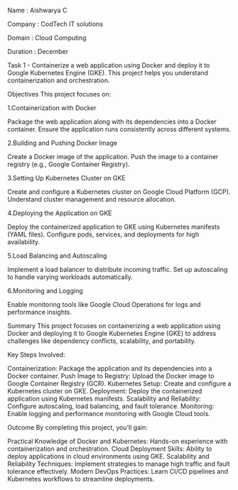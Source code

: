 Name : Aishwarya C

Company : CodTech IT solutions

Domain : Cloud Computing

Duration : December

Task 1 - Containerize a web application using Docker and deploy it to
Google Kubernetes Engine (GKE). This project helps you
understand containerization and orchestration.

Objectives
This project focuses on:

1.Containerization with Docker

Package the web application along with its dependencies into a Docker container.
Ensure the application runs consistently across different systems.

2.Building and Pushing Docker Image

Create a Docker image of the application.
Push the image to a container registry (e.g., Google Container Registry).

3.Setting Up Kubernetes Cluster on GKE

Create and configure a Kubernetes cluster on Google Cloud Platform (GCP).
Understand cluster management and resource allocation.

4.Deploying the Application on GKE

Deploy the containerized application to GKE using Kubernetes manifests (YAML files).
Configure pods, services, and deployments for high availability.

5.Load Balancing and Autoscaling

Implement a load balancer to distribute incoming traffic.
Set up autoscaling to handle varying workloads automatically.

6.Monitoring and Logging

Enable monitoring tools like Google Cloud Operations for logs and performance insights.

Summary
This project focuses on containerizing a web application using Docker and deploying it to Google Kubernetes Engine (GKE) to address challenges like dependency conflicts, scalability, and portability.

Key Steps Involved:

Containerization: Package the application and its dependencies into a Docker container.
Push Image to Registry: Upload the Docker image to Google Container Registry (GCR).
Kubernetes Setup: Create and configure a Kubernetes cluster on GKE.
Deployment: Deploy the containerized application using Kubernetes manifests.
Scalability and Reliability: Configure autoscaling, load balancing, and fault tolerance.
Monitoring: Enable logging and performance monitoring with Google Cloud tools.

Outcome
By completing this project, you'll gain:

Practical Knowledge of Docker and Kubernetes: Hands-on experience with containerization and orchestration.
Cloud Deployment Skills: Ability to deploy applications in cloud environments using GKE.
Scalability and Reliability Techniques: Implement strategies to manage high traffic and fault tolerance effectively.
Modern DevOps Practices: Learn CI/CD pipelines and Kubernetes workflows to streamline deployments.
